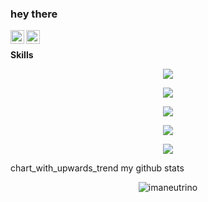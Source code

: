 ### hey there 
<a href="https://www.instagram.com/xxasdzc/">
  <img align="left" alt="Patric's Instagram" width="22px" src="https://raw.githubusercontent.com/hussainweb/hussainweb/main/icons/instagram.png" />
</a>
<a href="https://www.linkedin.com/in/https://www.linkedin.com/in/patric-vinicios97/">
  <img align="left" alt="Patric's LinkedIN" width="22px" src="https://raw.githubusercontent.com/peterthehan/peterthehan/master/assets/linkedin.svg" />
</a>

<br />

**Skills**

<p align="center">
  <a href="https://skillicons.dev">
    <img src="https://skillicons.dev/icons?i=nodejs,elixir,php,py,rust" />
  </a>
</p>
<p align="center">
  <a href="https://skillicons.dev">
    <img src="https://skillicons.dev/icons?i=aws,git" />
  </a>
</p>
<p align="center">
  <a href="https://skillicons.dev">
    <img src="https://skillicons.dev/icons?i=mongodb,mysql,redis" />
  </a>
</p>
<p align="center">
  <a href="https://skillicons.dev">
    <img src="https://skillicons.dev/icons?i=arduino,raspberrypi,selenium,tensorflow" />
  </a>
</p>

<p align="center">
  <a href="https://skillicons.dev">
    <img src="https://skillicons.dev/icons?i=react,vue,js,ts,nextjs,graphql" />
  </a>
</p>

<!--
**itsMeNeutrino/itsMeNeutrino** is a ✨ _special_ ✨ repository because its `README.md` (this file) appears on your GitHub profile.

Here are some ideas to get you started:

- 🔭 I’m currently working on ...
- 🌱 I’m currently learning ...
- 👯 I’m looking to collaborate on ...
- 🤔 I’m looking for help with ...
- 💬 Ask me about ...
- 📫 How to reach me: ...
- 😄 Pronouns: ...
- ⚡ Fun fact: ...
-->


chart_with_upwards_trend my github stats

<p align="center"> <img src="https://github-readme-stats.vercel.app/api?username=imaneutrino&show_icons=true&theme=gotham" alt="imaneutrino" />
